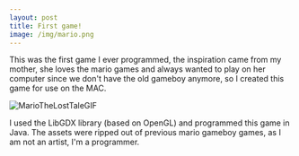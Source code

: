 ```yaml
---
layout: post
title: First game!
image: /img/mario.png
---
```


This was the first game I ever programmed, the inspiration came from my mother, she loves the mario games and always wanted to play on her computer since we don't have the old gameboy anymore, so I created this game for use on the MAC. 

![MarioTheLostTaleGIF](https://gph.is/2QIxBSq)

I used the LibGDX library (based on OpenGL) and programmed this game in Java. The assets were ripped out of previous mario gameboy games, as I am not an artist, I'm a programmer.


